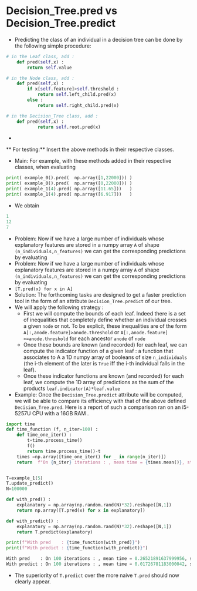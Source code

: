 # Decision_Tree.pred vs Decision_Tree.predict 
* Predicting the class of an individual in a decision tree can be done by the following simple procedure:
```python
# in the Leaf class, add :
    def pred(self,x) :
        return self.value

# in the Node class, add :
    def pred(self,x) :
        if x[self.feature]>self.threshold :
            return self.left_child.pred(x)
        else :
            return self.right_child.pred(x)

# in the Decision_Tree class, add :
    def pred(self,x) :
            return self.root.pred(x)
```
* 

** For testing:** Insert the above methods in their respective classes.
* Main: For example, with these methods added in their respective classes, when evaluating
```python
print( example_0().pred(  np.array([1,22000])) ) 
print( example_0().pred(  np.array([0,22000])) )
print( example_1(4).pred( np.array([11.65]))   )
print( example_1(4).pred( np.array([6.917]))   )
```
* We obtain
```python
1
12
7
```
* Problem: Now if we have a large number of individuals whose explanatory features are stored in a numpy array `A` of shape `(n_individuals,n_features)` we can get the corresponding predictions by evaluating
* Problem: Now if we have a large number of individuals whose explanatory features are stored in a numpy array `A` of shape `(n_individuals,n_features)` we can get the corresponding predictions by evaluating
* `[T.pred(x) for x in A]`
* Solution: The forthcoming tasks are designed to get a faster prediction tool in the form of an attribute `Decision_Tree.predict` of our tree.
* We will apply the following strategy :
    * First we will compute the bounds of each leaf. Indeed there is a set of inequalities that completely define whether an individual crosses a given `node` or not. To be explicit, these inequalities are of the form `A[:,anode.feature]>anode.threshold` or `A[:,anode.feature]<=anode.threshold` for each ancestor `anode` of `node`
    * Once these bounds are known (and recorded) for each leaf, we can compute the indicator function of a given leaf : a function that associates to A a 1D numpy array of booleans of size `n_individuals` (the i-th element of the later is `True` iff the i-th individual falls in the leaf).
    * Once these indicator functions are known (and recorded) for each leaf, we compute the 1D array of predictions as the sum of the products `leaf.indicator(A)*leaf.value`
* Example: Once the `Decision_Tree.predict` attribute will be computed, we will be able to compare its efficiency with that of the above defined `Decision_Tree.pred`. Here is a report of such a comparison ran on an i5-5257U CPU with a 16GB RAM .
```python
import time
def time_function (f, n_iter=100) :
    def time_one_iter() :
        t=time.process_time()
        f()
        return time.process_time()-t
    times =np.array([time_one_iter() for _ in range(n_iter)])
    return  f"On {n_iter} iterations : , mean time = {times.mean()}, std = {times.std()}"


T=example_1(5)
T.update_predict()
N=100000

def with_pred() :
    explanatory = np.array(np.random.rand(N)*32).reshape([N,1])
    return np.array([T.pred(x) for x in explanatory])

def with_predict() :
    explanatory = np.array(np.random.rand(N)*32).reshape([N,1])
    return T.predict(explanatory)

print(f"With pred    : {time_function(with_pred)}")
print(f"With predict : {time_function(with_predict)}")
```
```python
With pred    : On 100 iterations : , mean time = 0.26521891637999956, std = 0.005345708513575958
With predict : On 100 iterations : , mean time = 0.01726781183000042, std = 0.0006482395464351253
```
* The superiority of `T.predict` over the more naive `T.pred` should now clearly appear.